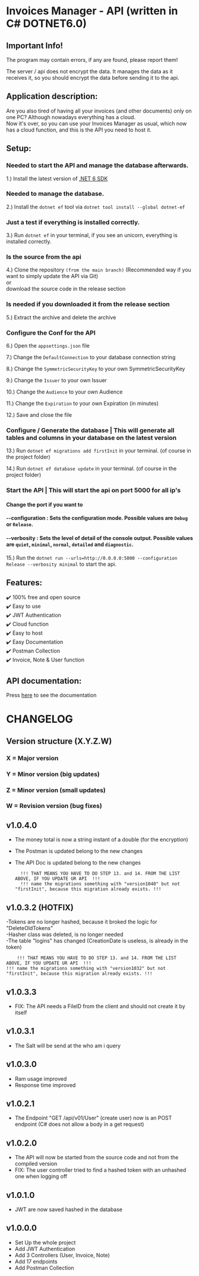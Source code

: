 ﻿# Invoices Manager - API (written in C#   DOTNET6.0)

## Important Info!
The program may contain errors, if any are found, please report them!  

The server / api does not encrypt the data. 
It manages the data as it receives it, so you should encrypt the data before sending it to the api.

## Application description:
Are you also tired of having all your invoices (and other documents)
only on one PC? Although nowadays everything has a cloud. <br/>
Now it's over, so you can use your Invoices Manager as usual, which now  
has a cloud function, and this is the API you need to host it.

## Setup:
### Needed to start the API and manage the database afterwards.
1.) Install the latest version of [.NET 6 SDK](https://dotnet.microsoft.com/download/dotnet/6.0)

### Needed to manage the database.
2.) Install the `dotnet ef` tool via `dotnet tool install --global dotnet-ef`

### Just a test if everything is installed correctly.
3.) Run `dotnet ef` in your terminal, if you see an unicorn, everything is installed correctly.

### Is the source from the api
4.) Clone the repository `(from the main branch)`  (Recommended way if you want to simply update the API via Git)  
    or  
    download the source code in the release section  
    
### Is needed if you downloaded it from the release section
5.) Extract the archive and delete the archive

### Configure the Conf for the API
6.) Open the `appsettings.json` file

7.) Change the `DefaultConnection` to your database connection string

8.) Change the `SymmetricSecurityKey` to your own SymmetricSecurityKey

9.) Change the `Issuer` to your own Issuer

10.) Change the `Audience` to your own Audience

11.) Change the `Expiration` to your own Expiration (in minutes)  

12.) Save and close the file  

### Configure / Generate the database | This will generate all tables and columns in your database on the latest version
13.) Run `dotnet ef migrations add firstInit` in your terminal. (of course in the project folder)  
  
14.) Run `dotnet ef database update` in your terminal. (of course in the project folder)

### Start the API | This will start the api on port 5000 for all ip's
#### Change the port if you want to
#### --configuration <configuration mode>: Sets the configuration mode. Possible values are `Debug` or `Release`.
#### --verbosity <level>: Sets the level of detail of the console output. Possible values are `quiet`, `minimal`, `normal`, `detailed` and `diagnostic`.
15.) Run the `dotnet run --urls=http://0.0.0.0:5000 --configuration Release --verbosity minimal` to start the api.

## Features:
✔️ 100% free and open source  
✔️ Easy to use  
✔️ JWT Authentication  
✔️ Cloud function  
✔️ Easy to host  
✔️ Easy Documentation  
✔️ Postman Collection  
✔️ Invoice, Note & User function  

## API documentation:
Press [here](https://github.com/Invoices-Manager/Invoices-Manager-API/blob/master/Resources/ApiDoc_V01/APIDOC_V01.md) to see the documentation


# CHANGELOG
## Version structure (X.Y.Z.W)
### X = Major version
### Y = Minor version (big updates)
### Z = Minor version (small updates)
### W = Revision version (bug fixes)

## v1.0.4.0
- The money total is now a string instant of a double (for the encryption)
- The Postman is updated belong to the new changes
- The API Doc is updated belong to the new changes

        !!! THAT MEANS YOU HAVE TO DO STEP 13. and 14. FROM THE LIST ABOVE, IF YOU UPDATE UR API  !!!
        !!! name the migrations something with "version1040" but not "firstInit", because this migration already exists. !!!

## v1.0.3.2 (HOTFIX)
-Tokens are no longer hashed, because it broked the logic for "DeleteOldTokens"  
-Hasher class was deleted, is no longer needed  
-The table "logins" has changed (CreationDate is useless, is already in the token)  

        !!! THAT MEANS YOU HAVE TO DO STEP 13. and 14. FROM THE LIST ABOVE, IF YOU UPDATE UR API  !!!
    !!! name the migrations something with "version1032" but not "firstInit", because this migration already exists. !!!

## v1.0.3.3
- FIX: The API needs a FileID from the client and should not create it by itself

## v1.0.3.1
- The Salt will be send at the who am i query

## v1.0.3.0
- Ram usage improved
- Response time improved

## v1.0.2.1
- The Endpoint "GET /api/v01/User" (create user) now is an POST endpoint (C# does not allow a body in a get request)

## v1.0.2.0
- The API will now be started from the source code and not from the compiled version
- FIX: The user controller tried to find a hashed token with an unhashed one when logging off

    
## v1.0.1.0
- JWT are now saved hashed in the database

## v1.0.0.0
- Set Up the whole project
- Add JWT Authentication
- Add 3 Controllers (User, Invoice, Note)
- Add 17 endpoints
- Add Postman Collection
